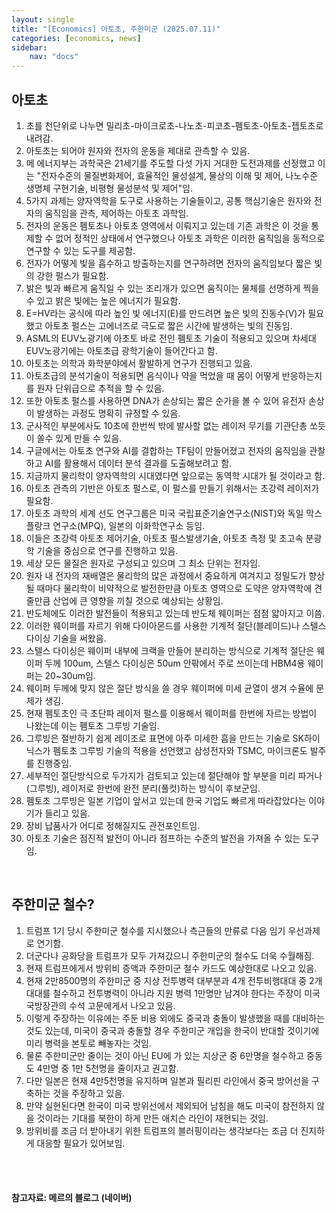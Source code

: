 ```yaml
---
layout: single
title: "[Economics] 아토초, 주한미군 (2025.07.11)"
categories: [economics, news]
sidebar:
    nav: "docs"
---
```


## 아토초
1. 초를 천단위로 나누면 밀리초-마이크로초-나노초-피코초-펨토초-아토초-젭토초로 내려감.
1. 아토초는 되어야 원자와 전자의 운동을 제대로 관측할 수 있음.
1. 메 에너지부는 과학국은 21세기를 주도할 다섯 가지 거대한 도전과제를 선정했고 이는 "전자수준의 물질변화제어, 효율적인 물성설계, 물상의 이해 및 제어, 나노수준 생명체 구현기술, 비평형 물성분석 및 제어"임.
1. 5가지 과제는 양자역학을 도구로 사용하는 기술들이고, 공통 핵심기술은 원자와 전자의 움직임을 관측, 제어하는 아토초 과학임.
1. 전자의 운동은 펨토초나 아토초 영역에서 이뤄지고 있는데 기존 과학은 이 것을 통제할 수 없어 정적인 상태에서 연구했으나 아토초 과학은 이러한 움직임을 동적으로 연구할 수 있는 도구를 제공함.
1. 전자가 어떻게 빛을 흡수하고 방출하는지를 연구하려면 전자의 움직임보다 짧은 빛의 강한 펄스가 필요함.
1. 밝은 빛과 빠르게 움직일 수 있는 조리개가 있으면 움직이는 물체를 선명하게 찍을 수 있고 밝은 빛에는 높은 에너지가 필요함.
1. E=HV라는 공식에 따라 높인 빛 에너지(E)를 만드려면 높은 빛의 진동수(V)가 필요했고 아토초 펄스는 고에너즈로 극도로 짧은 시간에 발생하는 빛의 진동임.
1. ASML의 EUV노광기에 아초토 바로 전인 펨토초 기술이 적용되고 있으며 차세대 EUV노광기에는 아토초급 광학기술이 들어간다고 함.
1. 아토초는 의학과 화학분야에서 활발하게 연구가 진행되고 있음.
1. 아토초급의 분석기술이 적용되면 음식이나 약을 먹었을 때 몸이 어떻게 반응하는지를 원자 단위급으로 추적을 할 수 있음.
1. 또한 아토초 펄스를 사용하면 DNA가 손상되는 짧은 순가을 볼 수 있어 유전자 손상이 발생하는 과정도 명확히 규정할 수 있음.
1. 군사적인 부분에사도 10초에 한번씩 밖에 발사할 없는 레이저 무기를 기관단총 쏘듯이 쏠수 있게 만들 수 있음.
1. 구글에서는 아토초 연구와 AI를 결합하는 TF팀이 만들어졌고 전자의 움직임을 관찰하고 AI를 활용해서 데이터 분석 결과를 도출해보려고 함.
1. 지금까지 물리학이 양자역학의 시대였다면 앞으로는 동역학 시대가 될 것이라고 함.
1. 아토초 관측의 기반은 아토초 펄스로, 이 펄스를 만들기 위해서는 초강력 레이저가 필요함.
1. 아토초 과학의 세계 선도 연구그룹은 미국 국립표준기술연구소(NIST)와 독일 막스 플랑크 연구소(MPQ), 일본의 이화학연구소 등임.
1. 이들은 초강력 아토초 제어기술, 아토초 펄스발생기술, 아토초 측정 및 초고속 분광학 기술을 중심으로 연구를 진행하고 있음.
1. 세상 모든 물질은 원자로 구성되고 있으며 그 최소 단위는 전자임.
1. 원자 내 전자의 재배열은 물리학의 많은 과정에서 중요하게 여겨지고 정밀도가 향상될 때마다 물리학이 비약적으로 발전한만큼 아토초 영역으로 도약은 양자역학에 견줄만큼 산업에 큰 영향을 끼칠 것으로 예상되는 상황임.
1. 반도체에도 이러한 발전들이 적용되고 있는데 반도체 웨이퍼는 점점 얇아지고 이씀.
1. 이러한 웨이퍼를 자르기 위해 다이아몬드를 사용한 기계적 절단(블레이드)나 스텔스 다이싱 기술을 써왔음.
1. 스텔스 다이싱은 웨이퍼 내부에 크랙을 만들어 분리하는 방식으로 기계적 절단은 웨이퍼 두께 100um, 스텔스 다이싱은 50um 안팎에서 주로 쓰이는데 HBM4용 웨이퍼는 20~30um임.
1. 웨이퍼 두께에 맞지 않은 절단 방식을 쓸 경우 웨이퍼에 미세 균열이 생겨 수율에 문제가 생김.
1. 현재 펨토초인 극 초단파 레이저 펄스를 이용해서 웨이퍼를 한번에 자르는 방법이 나왔는데 이는 펨토초 그루빙 기술임.
1. 그루빙은 절반하기 쉽게 레이조로 표면에 아주 미세한 흠을 만드는 기술로 SK하이닉스가 펨토초 그루빙 기술의 적용을 선언했고 삼성전자와 TSMC, 마이크론도 발주를 진행중임.
1. 세부적인 절단방식으로 두가지가 검토되고 있는데 절단해야 할 부분을 미리 파거나(그루빙), 레이저로 한번에 완전 분리(풀컷)하는 방식이 후보군임.
1. 펨토초 그루빙은 일본 기업이 앞서고 있는데 한국 기업도 빠르게 따라잡았다는 이야기가 들리고 있음.
1. 장비 납품사가 어디로 정해질지도 관전포인트임.
1. 아토초 기술은 점진적 발전이 아니라 점프하는 수준의 발전을 가져올 수 있는 도구임.

<br/>

## 주한미군 철수?
1. 트럼프 1기 당시 주한미군 철수를 지시했으나 측근들의 만류로 다음 임기 우선과제로 연기함.
1. 더군다나 공화당을 트럼프가 모두 가져갔으니 주한미군의 철수도 더욱 수월해짐.
1. 현재 트럼프에게서 방위비 증액과 주한미군 철수 카드도 예상한대로 나오고 있음.
1. 현재 2만8500명의 주한미군 중 지상 전투병력 대부분과 4개 전투비행대대 중 2개 대대를 철수하고 전투병력이 아니라 지원 병력 1만명만 남겨야 한다는 주장이 미국 국방장관의 수석 고문에게서 나오고 있음.
1. 이렇게 주장하는 이유에는 주둔 비용 외에도 중국과 충돌이 발생했을 때를 대비하는 것도 있는데, 미국이 중국과 충돌할 경우 주한미군 개입을 한국이 반대할 것이기에 미리 병력을 본토로 빼놓자는 것임.
1. 물론 주한미군만 줄이는 것이 아닌 EU에 가 있는 지상군 중 6만명을 철수하고 중동도 4만명 중 1만 5천명을 줄이자고 권고함.
1. 다만 일본은 현재 4만5천명을 유지하며 일본과 필리핀 라인에서 중국 방어선을 구축하는 것을 주장하고 있음.
1. 만약 실현된다면 한국이 미국 방위선에서 제외되어 남침을 해도 미국이 참전하지 않을 것이라는 기대를 북한이 하게 만든 애치슨 라인이 재현되는 것임.
1. 방위비를 조금 더 받아내기 위한 트럼프의 블러핑이라는 생각보다는 조금 더 진지하게 대응할 필요가 있어보임.



<br/>
<br/>

#### 참고자료: 메르의 블로그 (네이버)